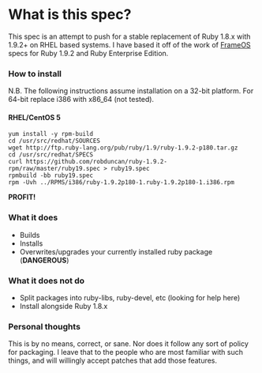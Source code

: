# What is this spec?

This spec is an attempt to push for a stable replacement of Ruby 1.8.x with 1.9.2+ on RHEL based systems. I have based it off of the work of [FrameOS](http://www.frameos.org) specs for Ruby 1.9.2 and Ruby Enterprise Edition.

### How to install

N.B. The following instructions assume installation on a 32-bit platform. For 64-bit replace i386 with x86_64 (not tested).

#### RHEL/CentOS 5

    yum install -y rpm-build
    cd /usr/src/redhat/SOURCES
    wget http://ftp.ruby-lang.org/pub/ruby/1.9/ruby-1.9.2-p180.tar.gz
    cd /usr/src/redhat/SPECS
    curl https://github.com/robduncan/ruby-1.9.2-rpm/raw/master/ruby19.spec > ruby19.spec
    rpmbuild -bb ruby19.spec
    rpm -Uvh ../RPMS/i386/ruby-1.9.2p180-1.ruby-1.9.2p180-1.i386.rpm
    

**PROFIT!**

### What it does

+ Builds
+ Installs
+ Overwrites/upgrades your currently installed ruby package (**DANGEROUS**)

### What it does **not** do

+ Split packages into ruby-libs, ruby-devel, etc (looking for help here)
+ Install alongside Ruby 1.8.x

### Personal thoughts

This is by no means, correct, or sane. Nor does it follow any sort of policy for packaging. I leave that to the people who are most familiar with such things, and will willingly accept patches that add those features. 
